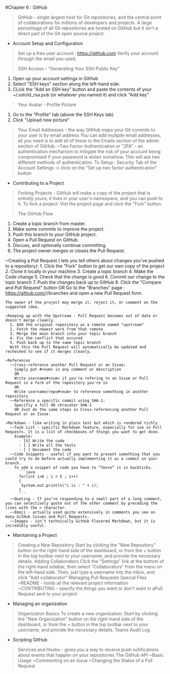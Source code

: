 #Chapter 6 : GitHub 



>GitHub - single largest host for Git repositories, and the central point of collaborations for millions of developers and projects. A large percentage of all Git repositories are hosted on GitHub but it isn't a direct part of the Git open source project.

* Account Setup and Configuration

>Set up a free user account : https://github.com
>Verify your account through the email you used.

>SSH Access - "Generating Your SSH Public Key"
  1. Open up your account settings in GitHub
  2. Select "SSH keys" section along the left-hand side.
  3. CLick the "Add an SSH key" button and paste the contents of your ~/.ssh/id_rsa.pub (or whatever you named it) and click   "Add key"
  
>Your Avatar - Profile Picture
 1. Go to the "Profile" tab (above the SSH Keys tab)
 2. Click "Upload new picture"

>Your Email Addresses - the way GitHub maps your Git commits to your user is by email address
 You can add multpile email addresses, all you need is to add all of these to the Emails section of the admin section of GitHub.
  ~Two Factor Authentication or "2FA" - an authentication mechanism to mitigate the risk of your account being compromised if your password is stolen somehow. This will ask two different methods of authentication.
    To Setup : Security Tab of the Account Settings -> click on the "Set up two factor authentication" button


* Contributing to a Project

>Forking Projects - GitHub will make a copy of the project that is entirely yours; it lives in your user's namespace, and you can push to it.
  To fork a project: Vist the project page and click the "Fork" button.
  
>The GitHub Flow
  1. Create a topic branch from master.
  2. Make some commits to improve the project.
  3. Push this branch to your GitHub project.
  4. Open a Pull Request on GitHub.
  5. Discuss, and optionally continue committing.
  6. The project owner merges or closes the Pull Request.

  ~Creating a Pull Request ( lets you tell others about changes you've pushed to a repository):
    1. Click the "Fork" button to get our own copy of the project
    2. Clone it locally in your machine
    3. Create a topic branch
    4. Make the Code change
    5. Check that the change is good
    6. Commit our change to the topic branch
    7. Push the changes back up to GitHub
    8. Click the "Compare and Pull Request" button
    OR
    Go to the "Branches" page : https://github.com/<user>/<project>/branches and open a new Pull Request form.
    
    The owner of the project may merge it, reject it, or comment on the suggested idea.
    
    ~Keeping up with the Upstream - Pull Request becomes out of date or doesn't merge cleanly.
      1. Add the original repository as a remote named "upstream"
      2. Fetch the newest work from that remote
      3. Merge the main branch into your topic branch
      4. Fix the conflict that occured
      5. Push back up to the same topic branch
      With this the Pull Request will automatically be updated and rechecked to see if it merges cleanly.
      
    ~References
      ~~Cross-reference another Pull Request or an Issue:
        Simply put #<num> in any comment or description
        OR
        Write username#<num> if you're refering to an Issue or Pull Request in a fork of the repository you're in
        OR
        Write username/repo#<num> to reference something in another repository
      ~~Reference a specific commit using SHA-1:
        Specifiy a full 40 chracater SHA-1
        OR Just do the same steps in Cross-referencing another Pull Request or an Issue.
        
    ~Markdown - like writing in plain text but which is rendered richly
      ~~Task List - specific Markdown feature, especially for use in Pull Requests. It is a list of checkboxes of things you want to get done.
        Example:
          - [X] Write the code
          - [ ] Write all the tests
          - [ ] Document the code
      ~~Code Snippets - useful if you want to present something that you could try to do before actually implementing it as a commit on your branch.
        To add a snippet of code you have to “fence” it in backticks.
          ```java
          for(int i=0 ; i < 5 ; i++)
          {
           System.out.println("i is : " + i);
          }
          ```
      ~~Quoting - If you’re responding to a small part of a long comment, you can selectively quote out of the other comment by preceding the lines with the > character.
      ~~Emoji - actually used quite extensively in comments you see on many GitHub Issues and Pull Requests.
      ~~Images - isn’t technically GitHub Flavored Markdown, but it is incredibly useful.
      
	  
* Maintaining a Project
>Creating a New Repository
  Start by clicking the "New Repository" button on the right-hand side of the dashboard, or from the + button in the top toolbar next to your username, and provide the necessary details.
>Adding Collaborators
  Click the "Settings" link at the bottom of the right-hand sidebar, then select "Collaborators" from the menu on the left-hand side. Then, just type a username into the inbox, and click "Add collaborator"
>Managing Pull Requests
>Special Files
  ~README - holds all the relevant project information
  ~CONTRIBUTING - specify the things you want or don't want in aPull Request sent to your project
  
  
* Managing an organization
>Organization Basics
  To create a new organization: Start by clicking the "New Organization" button on the right-hand side of the dashboard, or from the + button in the top toolbar next to your username, and provide the necessary details.
>Teams
>Audit Log


* Scripting GitHub

>Services and Hooks - gives you a way to receive push notifications about events that happen on your repositories
>The GitHub API
  ~Basic Usage
  ~Commenting on an Issue
  ~Changing the Status of a Pull Request
  
  
